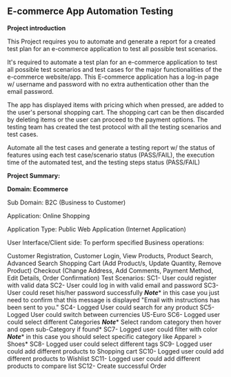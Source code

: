 ## E-commerce App Automation Testing
**Project introduction**

This Project requires you to automate and generate a report for a created test plan for an e-commerce application to test all possible test scenarios.

It's required to automate a test plan for an e-commerce application to test all possible test scenarios and test cases for the major functionalities of the e-commerce website/app. This E-commerce application has a log-in page w/ username and password with no extra authentication other than the email password.

The app has displayed items with pricing which when pressed, are added to the user's personal shopping cart. The shopping cart can be then discarded by deleting items or the user can proceed to the payment options. The testing team has created the test protocol with all the testing scenarios and test cases.

Automate all the test cases and generate a testing report w/ the status of features using each test case/scenario status (PASS/FAIL), the execution time of the automated test, and the testing steps status (PASS/FAIL)

**Project Summary:**


**Domain: Ecommerce**

Sub Domain: B2C (Business to Customer)

Application: Online Shopping

Application Type: Public Web Application (Internet Application)

User Interface/Client side: To perform specified Business operations:

Customer Registration, Customer Login,
View Products, Product Search, Advanced Search
Shopping Cart (Add Product/s, Update Quantity, Remove Product)
Checkout (Change Address, Add Comments, Payment Method, Edit Details, Order Confirmation)
Test Scenarios:
SC1- User could register with valid data
SC2- User could log in with valid email and password
SC3- User could reset his/her password successfully
***Note**** in this case you just need to confirm that this message is displayed "Email with instructions has been sent to you."
SC4- Logged User could search for any product
SC5- Logged User could switch between currencies US-Euro
SC6- Logged user could select different Categories
***Note**** Select random category then hover and open sub-Category if found*
SC7- Logged user could filter with color
***Note**** in this case you should select specific category like Apparel > Shoes*
SC8- Logged user could select different tags
SC9- Logged user could add different products to Shopping cart
SC10- Logged user could add different products to Wishlist
SC11- Logged user could add different products to compare list
SC12- Create successful Order
